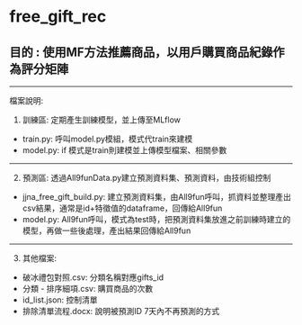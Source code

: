 # free_gift_rec
## 目的 : 使用MF方法推薦商品，以用戶購買商品紀錄作為評分矩陣
***
檔案說明:
1. 訓練區: 定期產生訓練模型，並上傳至MLflow
* train.py: 呼叫model.py模組，模式代train來建模
* model.py: if 模式是train則建模並上傳模型檔案、相關參數
***
2. 預測區: 透過All9funData.py建立預測資料集、預測資料，由技術組控制
* jjna_free_gift_build.py: 建立預測資料集，由All9fun呼叫，抓資料並整理產出csv結果，通常是id+特徵值的dataframe，回傳給All9fun
* model.py: All9fun呼叫，模式為test時，把預測資料集放進之前訓練時建立的模型，再做一些後處理，產出結果回傳給All9fun
***
3. 其他檔案:
* 破冰禮包對照.csv: 分類名稱對應gifts_id
* 分類 - 排序細項.csv: 購買商品的次數
* id_list.json: 控制清單
* 排除清單流程.docx: 說明被預測ID 7天內不再預測的方式
